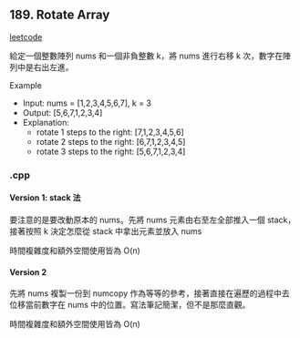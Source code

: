 ## 189. Rotate Array
[leetcode](https://leetcode.com/problems/rotate-array/description/)

給定一個整數陣列 nums 和一個非負整數 k，將 nums 進行右移 k 次，數字在陣列中是右出左進。

Example
- Input: nums = [1,2,3,4,5,6,7], k = 3
- Output: [5,6,7,1,2,3,4]
- Explanation:
    - rotate 1 steps to the right: [7,1,2,3,4,5,6]
    - rotate 2 steps to the right: [6,7,1,2,3,4,5]
    - rotate 3 steps to the right: [5,6,7,1,2,3,4]
### .cpp
#### Version 1: stack 法
要注意的是要改動原本的 nums。先將 nums 元素由右至左全部推入一個 stack，接著按照 k 決定怎麼從 stack 中拿出元素並放入 nums 

時間複雜度和額外空間使用皆為 O(n)
#### Version 2
先將 nums 複製一份到 numcopy 作為等等的參考，接著直接在遍歷的過程中去位移當前數字在 nums 中的位置。寫法筆記簡潔，但不是那麼直觀。

時間複雜度和額外空間使用皆為 O(n)